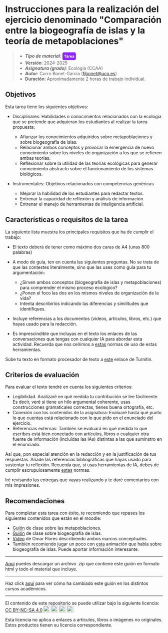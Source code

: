 # Instrucciones para la realización del ejercicio denominado "Comparación entre la biogeografía de islas y la teoría de metapoblaciones"

> + **_Tipo de material_**: <span style="display: inline-block; font-size: 12px; color: white; background-color: #8D26F5; border-radius: 5px; padding: 5px; font-weight: bold;"> Tarea</span>
> + **_Versión_**: 2024-2025
> + **_Asignatura (grado)_**: Ecología (CCAA)
> + **_Autor_**: Curro Bonet-García (fjbonet@uco.es)
> + **Duración**: Aproximadamente 2 horas de trabajo individual.



## Objetivos 

Esta tarea tiene los siguientes objetivos:

+ Disciplinares: Habilidades o conocimientos relacionados con la ecología que se pretende que adquieran los estudiantes al realizar la tarea propuesta:
  + Afianzar los conocimientos adquiridos sobre metapoblaciones y sobre biogeografía de islas.
  + Relacionar ambos conceptos y provocar la emergencia de nuevo conocimiento sobre los niveles de organización a los que se refieren ambas teorías.
  + Reflexionar sobre la utilidad de las teorías ecológicas para generar conocimiento abstracto sobre el funcionamiento de los sistemas biológicos.
  
+ Instrumentales: Objetivos relacionados con competencias genéricas

  + Mejorar la habilidad de los estudiantes para redactar textos.
  + Entrenar la capacidad de reflexión y análisis de información.
  + Entrenar el manejo de herramientas de inteligencia artificial.
  
  

## Características o requisitos de la tarea

La siguiente lista muestra los principales requisitos que ha de cumplir el trabajo:

+ El texto deberá de tener como máximo dos caras de A4 (unas 800 palabras)
+ A modo de guía, ten en cuenta las siguientes preguntas. No se trata de que las contestes literalmente, sino que las uses como guía para tu argumentación:

  + ¿Sirven ambos conceptos (biogeografía de islas y metapoblaciones) para comprender el mismo proceso ecológico?
  + ¿Ponen el foco las dos en los mismos niveles de organización de la vida?
  + Intenta describirlos  indicando las diferencias y similitudes que identifiques. 
+ Incluye referencias a los documentos (videos, artículos, libros, etc.) que hayas usado para la redacción.
+ Es imprescindible que incluyas en el texto los enlaces de las conversaciones que tengas con cualquier IA para abordar esta actividad. Recuerda que nos ceñimos a [estas](https://raw.githack.com/aprendiendo-cosas/competencias_transversales/main/normas_IA/normas_IA.html) normas de uso de estas herramientas. 

Sube tu texto en formato procesador de texto a [este](https://www.turnitin.com/t_submit.asp?lang=en_us&aid=160608828) enlace de Turnitin.



## Criterios de evaluación

Para evaluar el texto tendré en cuenta los siguientes criterios: 

+ Legibilidad. Analizaré en qué medida tu contribución se lee fácilmente. Es decir, veré si tiene un hilo argumental coherente, usas construcciones gramaticales correctas, tienes buena ortografía, etc.
+ Conexión con los contenidos de la asignatura: Evaluaré hasta qué punto lo que cuentas está relacionado con lo que pido en el enunciado del ejercicio.
+ Referencias externas: También se evaluará en qué medida lo que escribes está bien conectado con artículos, libros o cualquier otra fuente de información (incluídas las IAs) distintas a las que suminstro en el enunciado.

Así que, pon especial atención en la redacción y en la justificación de tus respuestas. Añade las referencias bibliográficas que hayas usado para sustentar tu reflexión. Recuerda que, si usas herramientas de IA, debes de cumplir escrupulosamente [estas](https://raw.githack.com/aprendiendo-cosas/competencias_transversales/main/normas_IA/normas_IA.html) normas. 

Iré revisando las entregas que vayas realizando y te daré comentarios con mis impresiones. 


## Recomendaciones

Para completar esta tarea con éxito, te recomiendo que repases los siguientes contenidos que están en el moodle:

* [Guión](https://rawcdn.githack.com/aprendiendo-cosas/Te_metapoblaciones_ecologia_ccaa/2024_2025/guion_metapoblaciones.html) de clase sobre las metapoblaciones.
* [Guión](https://rawcdn.githack.com/aprendiendo-cosas/Te_comunidades_biogeo_islas_ecologia_ccaa/2024_2025/guion_comunidades_biogeografia_islas.html) de clase sobre biogeografía de islas. 
* [Video](https://bioteoria.wordpress.com/2018/05/07/metapoblaciones/) de Omar Flores describiendo ambos marcos conceptuales.
* También recomiendo jugar un poco con [esta](http://virtualbiologylab.org/ModelsHTML5/IslandBiogeography/IslandBiogeography.html) animación que habla sobre biogeografía de islas. Puede aportar información interesante. 


****

[Aquí](https://github.com/aprendiendo-cosas/A_biogeo_vs_metapobla_ecologia_ccaa/archive/refs/tags/2024_2025.zip) puedes descargar un archivo .zip que contiene este guión en formato html y todo el material que incluye.

****
Haz click [aquí](https://github.com/aprendiendo-cosas/A_biogeo_vs_metapobla_ecologia_ccaa/releases) para ver cómo ha cambiado este guión en los distintos cursos académicos.

****
 <p xmlns:cc="http://creativecommons.org/ns#" >El contenido de este repositorio se puede utilizar bajo la siguiente licencia:  <a  href="https://creativecommons.org/licenses/by-nc-sa/4.0/?ref=chooser-v1"  target="_blank" rel="license noopener noreferrer"  style="display:inline-block;">CC BY-NC-SA 4.0<img  style="height:22px!important;margin-left:3px;vertical-align:text-bottom;"   src="https://mirrors.creativecommons.org/presskit/icons/cc.svg?ref=chooser-v1"  alt=""><img  style="height:22px!important;margin-left:3px;vertical-align:text-bottom;"   src="https://mirrors.creativecommons.org/presskit/icons/by.svg?ref=chooser-v1"  alt=""><img  style="height:22px!important;margin-left:3px;vertical-align:text-bottom;"   src="https://mirrors.creativecommons.org/presskit/icons/nc.svg?ref=chooser-v1"  alt=""><img  style="height:22px!important;margin-left:3px;vertical-align:text-bottom;"   src="https://mirrors.creativecommons.org/presskit/icons/sa.svg?ref=chooser-v1"  alt=""></a></p> 

<p>Esta licencia no aplica a enlaces a artículos, libros o imágenes no originales. Estos productos tienen su licencia correspondiente.</p>







  





